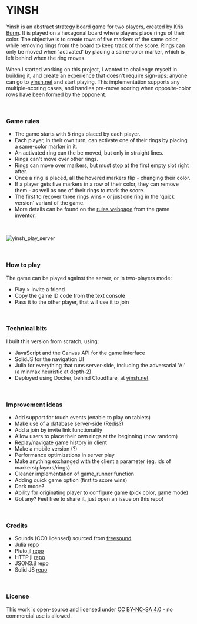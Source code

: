 # YINSH

Yinsh is an abstract strategy board game for two players, created by [Kris Burm](https://en.wikipedia.org/wiki/Kris_Burm). It is played on a hexagonal board where players place rings of their color. The objective is to create rows of five markers of the same color, while removing rings from the board to keep track of the score. Rings can only be moved when 'activated' by placing a same-color marker, which is left behind when the ring moves. 

When I started working on this project, I wanted to challenge myself in building it, and create an experience that doesn't require sign-ups: anyone can go to [yinsh.net](https://yinsh.net/) and start playing. This implementation supports any multiple-scoring cases, and handles pre-move scoring when opposite-color rows have been formed by the opponent.

&nbsp;

### Game rules
- The game starts with 5 rings placed by each player.
- Each player, in their own turn, can activate one of their rings by placing a same-color marker in it.
- An activated ring can the be moved, but only in straight lines.
- Rings can't move over other rings.
- Rings can move over markers, but must stop at the first empty slot right after.
- Once a ring is placed, all the hovered markers flip - changing their color.
- If a player gets five markers in a row of their color, they can remove them - as well as one of their rings to mark the score.
- The first to recover three rings wins - or just one ring in the 'quick version' variant of the game.
- More details can be found on the [rules webpage](https://www.gipf.com/yinsh/rules/rules.html) from the game inventor.

&nbsp;

![yinsh_play_server](https://github.com/danvinci/yinsh/assets/15657499/6034f54b-4b22-4559-ad0c-8ec9fd2ad4d9)

&nbsp;

### How to play
The game can be played against the server, or in two-players mode:
- Play > Invite a friend
- Copy the game ID code from the text console
- Pass it to the other player, that will use it to join 

&nbsp;

### Technical bits
I built this version from scratch, using:
- JavaScript and the Canvas API for the game interface
- SolidJS for the navigation UI
- Julia for everything that runs server-side, including the adversarial 'AI' (a minmax heuristic at depth-2)
- Deployed using Docker, behind Cloudflare, at [yinsh.net](https://yinsh.net/)

&nbsp;

### Improvement ideas
- Add support for touch events (enable to play on tablets)
- Make use of a database server-side (Redis?)
- Add a join by invite link functionality
- Allow users to place their own rings at the beginning (now random)
- Replay/navigate game history in client 
- Make a mobile version (?)
- Performance optimizations in server play
- Make anything exchanged with the client a parameter (eg. ids of markers/players/rings)
- Cleaner implementation of game_runner function
- Adding quick game option (first to score wins)
- Dark mode?
- Ability for originating player to configure game (pick color, game mode)
- Got any? Feel free to share it, just open an issue on this repo!

&nbsp;

### Credits
- Sounds (CC0 licensed) sourced from [freesound](https://freesound.org/)
- Julia [repo](https://github.com/JuliaLang/julia)
- Pluto.jl [repo](https://github.com/fonsp/Pluto.jl)
- HTTP.jl [repo](https://github.com/JuliaWeb/HTTP.jl)
- JSON3.jl [repo](https://github.com/quinnj/JSON3.jl)
- Solid JS [repo](https://github.com/solidjs/solid)

&nbsp;
### License
This work is open-source and licensed under [CC BY-NC-SA 4.0](https://creativecommons.org/licenses/by-nc-sa/4.0/) - no commercial use is allowed.
